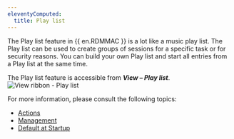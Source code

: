 ```yaml
---
eleventyComputed:
  title: Play list
---
```

The Play list feature in {{ en.RDMMAC }} is a lot like a music play list. The Play list can be used to create groups of sessions for a specific task or for security reasons. You can build your own Play list and start all entries from a Play list at the same time.  

The Play list feature is accessible from ***View – Play list***.  
![View ribbon - Play list](https://webdevolutions.azureedge.net/docs/en/rdm/mac/clip10359.png) 

For more information, please consult the following topics:  

* [Actions](/rdm/mac/commands/edit/play-list/action/) 
* [Management](/rdm/mac/commands/edit/play-list/management/) 
* [Default at Startup](/rdm/mac/commands/edit/play-list/default-startup/) 
